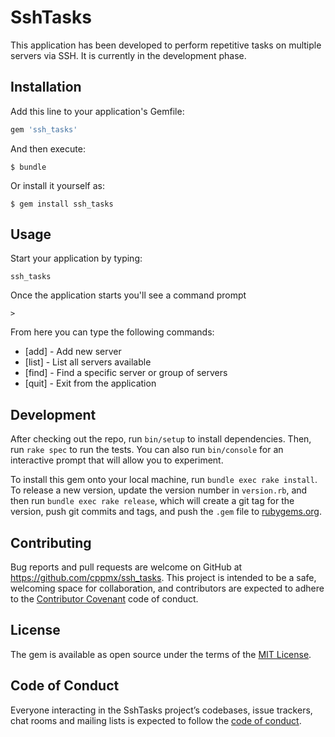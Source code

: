 # SshTasks

This application has been developed to perform repetitive tasks on multiple servers via SSH. It is currently in the development phase.

## Installation

Add this line to your application's Gemfile:

```ruby
gem 'ssh_tasks'
```

And then execute:

    $ bundle

Or install it yourself as:

    $ gem install ssh_tasks

## Usage

Start your application by typing:
```
ssh_tasks
```

Once the application starts you'll see a command prompt
```
>
```

From here you can type the following commands:

* [add] - Add new server
* [list] - List all servers available
* [find] - Find a specific server or group of servers
* [quit] - Exit from the application

## Development

After checking out the repo, run `bin/setup` to install dependencies. Then, run `rake spec` to run the tests. You can also run `bin/console` for an interactive prompt that will allow you to experiment.

To install this gem onto your local machine, run `bundle exec rake install`. To release a new version, update the version number in `version.rb`, and then run `bundle exec rake release`, which will create a git tag for the version, push git commits and tags, and push the `.gem` file to [rubygems.org](https://rubygems.org).

## Contributing

Bug reports and pull requests are welcome on GitHub at https://github.com/cppmx/ssh_tasks. This project is intended to be a safe, welcoming space for collaboration, and contributors are expected to adhere to the [Contributor Covenant](http://contributor-covenant.org) code of conduct.

## License

The gem is available as open source under the terms of the [MIT License](https://opensource.org/licenses/MIT).

## Code of Conduct

Everyone interacting in the SshTasks project’s codebases, issue trackers, chat rooms and mailing lists is expected to follow the [code of conduct](https://github.com/cppmx/ssh_tasks/blob/master/CODE_OF_CONDUCT.md).
